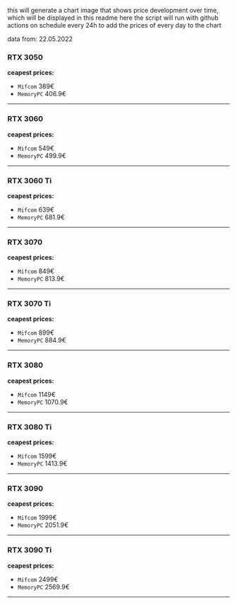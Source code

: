 this will generate a chart image that shows price development over time, which will be displayed in this readme here
the script will run with github actions on schedule every 24h to add the prices of every day to the chart

data from: 22.05.2022

### RTX 3050
**ceapest prices:**
  - `Mifcom` 389€
  - `MemoryPC` 406.9€
---
### RTX 3060
**ceapest prices:**
  - `Mifcom` 549€
  - `MemoryPC` 499.9€
---
### RTX 3060 Ti
**ceapest prices:**
  - `Mifcom` 639€
  - `MemoryPC` 681.9€
---
### RTX 3070
**ceapest prices:**
  - `Mifcom` 849€
  - `MemoryPC` 813.9€
---
### RTX 3070 Ti
**ceapest prices:**
  - `Mifcom` 899€
  - `MemoryPC` 884.9€
---
### RTX 3080
**ceapest prices:**
  - `Mifcom` 1149€
  - `MemoryPC` 1070.9€
---
### RTX 3080 Ti
**ceapest prices:**
  - `Mifcom` 1599€
  - `MemoryPC` 1413.9€
---
### RTX 3090
**ceapest prices:**
  - `Mifcom` 1999€
  - `MemoryPC` 2051.9€
---
### RTX 3090 Ti
**ceapest prices:**
  - `Mifcom` 2499€
  - `MemoryPC` 2569.9€
---
